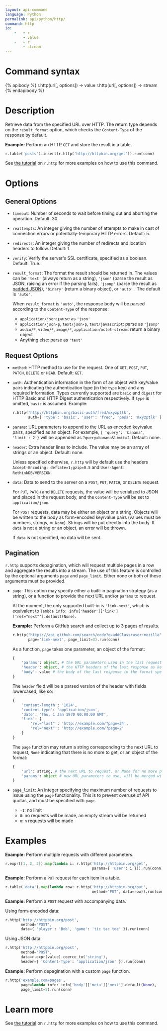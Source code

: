 ```yaml
---
layout: api-command
language: Python
permalink: api/python/http/
command: http
io:
    -   - r
        - value
    -   - r
        - stream
---
```


# Command syntax #

{% apibody %}
r.http(url[, options]) &rarr; value
r.http(url[, options]) &rarr; stream
{% endapibody %}

# Description #

Retrieve data from the specified URL over HTTP.  The return type depends on the `result_format` option, which checks the `Content-Type` of the response by default.

__Example:__ Perform an HTTP `GET` and store the result in a table.

```py
r.table('posts').insert(r.http('http://httpbin.org/get')).run(conn)
```

See [the tutorial](/docs/external-api-access/) on `r.http` for more examples on how to use this command.

# Options #

## General Options ##
* `timeout`: Number of seconds to wait before timing out and aborting the operation. Default: 30.

* `reattempts`: An integer giving the number of attempts to make in cast of connection errors or potentially-temporary HTTP errors. Default: 5.

* `redirects`: An integer giving the number of redirects and location headers to follow. Default: 1.

* `verify`: Verify the server's SSL certificate, specified as a boolean. Default: True.

* `result_format`: The format the result should be returned in. The values can be `'text'` (always return as a string), `'json'` (parse the result as JSON, raising an error if the parsing fails), `'jsonp'` (parse the result as [padded JSON](http://www.json-p.org/)), `'binary'` (return a binary object), or `'auto'` . The default is `'auto'`.

    When `result_format` is `'auto'`, the response body will be parsed according to the `Content-Type` of the response:
    * `application/json`: parse as `'json'`
    * `application/json-p`, `text/json-p`, `text/javascript`: parse as `'jsonp'`
    * `audio/*`, `video/*`, `image/*`, `application/octet-stream`: return a binary object
    * Anything else: parse as `'text'`

## Request Options
* `method`: HTTP method to use for the request. One of `GET`, `POST`, `PUT`, `PATCH`, `DELETE` or `HEAD`. Default: `GET`.

* `auth`: Authentication information in the form of an object with key/value pairs indicating the authentication type (in the `type` key) and any required information. Types currently supported are `basic` and `digest` for HTTP Basic and HTTP Digest authentication respectively. If `type` is omitted, `basic` is assumed. Example:

	```py
	r.http('http://httpbin.org/basic-auth/fred/mxyzptlk',
           auth={ 'type': 'basic', 'user': 'fred', 'pass': 'mxyzptlk' }).run(conn)
	```

* `params`: URL parameters to append to the URL as encoded key/value pairs, specified as an object. For example, `{ 'query': 'banana', 'limit': 2 }` will be appended as `?query=banana&limit=2`. Default: none.

* `header`: Extra header lines to include. The value may be an array of strings or an object. Default: none.

    Unless specified otherwise, `r.http` will by default use the headers `Accept-Encoding: deflate=1;gzip=0.5` and `User-Agent: RethinkDB/VERSION`.

* `data`: Data to send to the server on a `POST`, `PUT`, `PATCH`, or `DELETE` request.

    For `PUT`, `PATCH` and `DELETE` requests, the value will be serialized to JSON and placed in the request body, and the `Content-Type` will be set to `application/json`.

	For `POST` requests, data may be either an object or a string. Objects will be written to the body as form-encoded key/value pairs (values must be numbers, strings, or `None`). Strings will be put directly into the body.  If `data` is not a string or an object, an error will be thrown.

    If `data` is not specified, no data will be sent.

## Pagination

`r.http` supports depagination, which will request multiple pages in a row and aggregate the results into a stream.  The use of this feature is controlled by the optional arguments `page` and `page_limit`.  Either none or both of these arguments must be provided.

* `page`: This option may specify either a built-in pagination strategy (as a string), or a function to provide the next URL and/or `params` to request.

    At the moment, the only supported built-in is `'link-next'`, which is equivalent to `lambda info: info['header']['link']['rel="next"'].default(None)`.

    __Example:__ Perform a GitHub search and collect up to 3 pages of results.

    ```py
    r.http("https://api.github.com/search/code?q=addClass+user:mozilla",
           page='link-next', page_limit=3).run(conn)
    ```

    As a function, `page` takes one parameter, an object of the format:

    ```py
    {
        'params': object, # the URL parameters used in the last request
        'header': object, # the HTTP headers of the last response as key/value pairs
        'body': value # the body of the last response in the format specified by `result_format`
    }
    ```

    The `header` field will be a parsed version of the header with fields lowercased, like so:

    ```py
    {
        'content-length': '1024',
        'content-type': 'application/json',
        'date': 'Thu, 1 Jan 1970 00:00:00 GMT',
        'link': {
            'rel="last"': 'http://example.com/?page=34',
            'rel="next"': 'http://example.com/?page=2'
        }
    }
    ```

    The `page` function may return a string corresponding to the next URL to request, `None` indicating that there is no more to get, or an object of the format:

    ```py
    {
        'url': string, # the next URL to request, or None for no more pages
        'params': object # new URL parameters to use, will be merged with the previous request's params
    }
    ```

* `page_limit`: An integer specifying the maximum number of requests to issue using the `page` functionality.  This is to prevent overuse of API quotas, and must be specified with `page`.
    * `-1`: no limit
    * `0`: no requests will be made, an empty stream will be returned
    * `n`: `n` requests will be made

# Examples

__Example:__ Perform multiple requests with different parameters.

```py
r.expr([1, 2, 3]).map(lambda i: r.http('http://httpbin.org/get',
                                       params={ 'user': i })).run(conn)
```

__Example:__ Perform a `PUT` request for each item in a table.

```py
r.table('data').map(lambda row: r.http('http://httpbin.org/put',
                                       method='PUT', data=row)).run(conn)
```

__Example:__ Perform a `POST` request with accompanying data.

Using form-encoded data:

```py
r.http('http://httpbin.org/post',
       method='POST',
       data={ 'player': 'Bob', 'game': 'tic tac toe' }).run(conn)
```

Using JSON data:

```py
r.http('http://httpbin.org/post',
       method='POST',
       data=r.expr(value).coerce_to('string'),
       header={ 'Content-Type': 'application/json' }).run(conn)
```

__Example:__ Perform depagination with a custom `page` function.

```py
r.http('example.com/pages',
       page=lambda info: info['body']['meta']['next'].default(None),
       page_limit=5).run(conn)
```

# Learn more

See [the tutorial](/docs/external-api-access/) on `r.http` for more examples on how to use this command.
